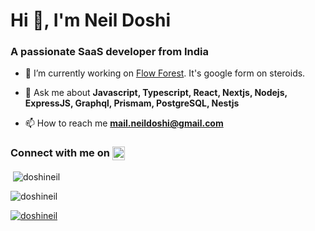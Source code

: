 <h1>Hi 👋, I'm Neil Doshi</h1>
<h3>A passionate SaaS developer from India</h3>

- 🔭 I’m currently working on [Flow Forest](https://github.com/DoshiNeil/flowForest). It's google form on steroids.

- 💬 Ask me about **Javascript, Typescript, React, Nextjs, Nodejs, ExpressJS, Graphql, Prismam, PostgreSQL, Nestjs**

- 📫 How to reach me **mail.neildoshi@gmail.com**

<h3 align="left">Connect with me on <a href="https://linkedin.com/in/neil-doshi" target="blank"><img align="top" src="https://raw.githubusercontent.com/rahuldkjain/github-profile-readme-generator/master/src/images/icons/Social/linked-in-alt.svg" alt="neil-doshi" height="22" width="20" /></a></h3>

<p>&nbsp;<img align="center" src="https://github-readme-stats.vercel.app/api?username=doshineil&show_icons=true&locale=en" alt="doshineil" /></p>

<p><img align="center" src="https://github-readme-streak-stats.herokuapp.com/?user=doshineil&" alt="doshineil" /></p>

<p align="left"> <a href="https://github.com/ryo-ma/github-profile-trophy"><img src="https://github-profile-trophy.vercel.app/?username=doshineil" alt="doshineil" /></a> </p>
